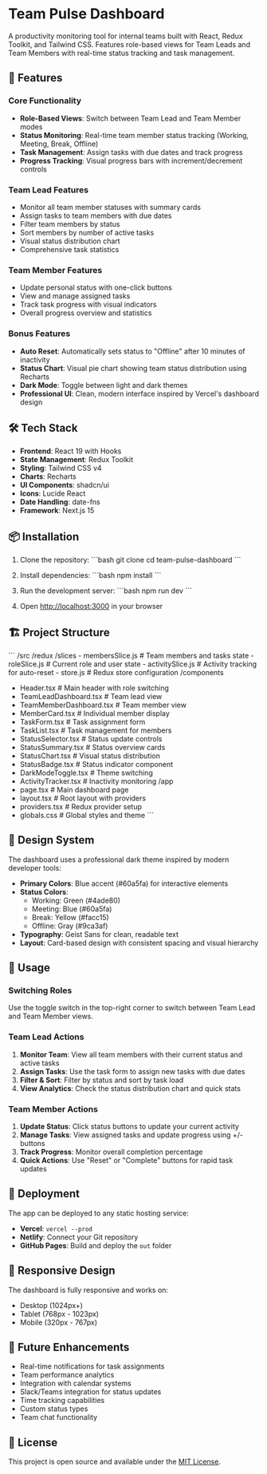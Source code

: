 # Team Pulse Dashboard

A productivity monitoring tool for internal teams built with React, Redux Toolkit, and Tailwind CSS. Features role-based views for Team Leads and Team Members with real-time status tracking and task management.

## 🚀 Features

### Core Functionality
- **Role-Based Views**: Switch between Team Lead and Team Member modes
- **Status Monitoring**: Real-time team member status tracking (Working, Meeting, Break, Offline)
- **Task Management**: Assign tasks with due dates and track progress
- **Progress Tracking**: Visual progress bars with increment/decrement controls

### Team Lead Features
- Monitor all team member statuses with summary cards
- Assign tasks to team members with due dates
- Filter team members by status
- Sort members by number of active tasks
- Visual status distribution chart
- Comprehensive task statistics

### Team Member Features
- Update personal status with one-click buttons
- View and manage assigned tasks
- Track task progress with visual indicators
- Overall progress overview and statistics

### Bonus Features
- **Auto Reset**: Automatically sets status to "Offline" after 10 minutes of inactivity
- **Status Chart**: Visual pie chart showing team status distribution using Recharts
- **Dark Mode**: Toggle between light and dark themes
- **Professional UI**: Clean, modern interface inspired by Vercel's dashboard design

## 🛠 Tech Stack

- **Frontend**: React 19 with Hooks
- **State Management**: Redux Toolkit
- **Styling**: Tailwind CSS v4
- **Charts**: Recharts
- **UI Components**: shadcn/ui
- **Icons**: Lucide React
- **Date Handling**: date-fns
- **Framework**: Next.js 15

## 📦 Installation

1. Clone the repository:
\`\`\`bash
git clone <repository-url>
cd team-pulse-dashboard
\`\`\`

2. Install dependencies:
\`\`\`bash
npm install
\`\`\`

3. Run the development server:
\`\`\`bash
npm run dev
\`\`\`

4. Open [http://localhost:3000](http://localhost:3000) in your browser

## 🏗 Project Structure

\`\`\`
/src
  /redux
    /slices
      - membersSlice.js    # Team members and tasks state
      - roleSlice.js       # Current role and user state
      - activitySlice.js   # Activity tracking for auto-reset
    - store.js             # Redux store configuration
/components
  - Header.tsx             # Main header with role switching
  - TeamLeadDashboard.tsx  # Team lead view
  - TeamMemberDashboard.tsx # Team member view
  - MemberCard.tsx         # Individual member display
  - TaskForm.tsx           # Task assignment form
  - TaskList.tsx           # Task management for members
  - StatusSelector.tsx     # Status update controls
  - StatusSummary.tsx      # Status overview cards
  - StatusChart.tsx        # Visual status distribution
  - StatusBadge.tsx        # Status indicator component
  - DarkModeToggle.tsx     # Theme switching
  - ActivityTracker.tsx    # Inactivity monitoring
/app
  - page.tsx               # Main dashboard page
  - layout.tsx             # Root layout with providers
  - providers.tsx          # Redux provider setup
  - globals.css            # Global styles and theme
\`\`\`

## 🎨 Design System

The dashboard uses a professional dark theme inspired by modern developer tools:

- **Primary Colors**: Blue accent (#60a5fa) for interactive elements
- **Status Colors**: 
  - Working: Green (#4ade80)
  - Meeting: Blue (#60a5fa)
  - Break: Yellow (#facc15)
  - Offline: Gray (#9ca3af)
- **Typography**: Geist Sans for clean, readable text
- **Layout**: Card-based design with consistent spacing and visual hierarchy

## 🔧 Usage

### Switching Roles
Use the toggle switch in the top-right corner to switch between Team Lead and Team Member views.

### Team Lead Actions
1. **Monitor Team**: View all team members with their current status and active tasks
2. **Assign Tasks**: Use the task form to assign new tasks with due dates
3. **Filter & Sort**: Filter by status and sort by task load
4. **View Analytics**: Check the status distribution chart and quick stats

### Team Member Actions
1. **Update Status**: Click status buttons to update your current activity
2. **Manage Tasks**: View assigned tasks and update progress using +/- buttons
3. **Track Progress**: Monitor overall completion percentage
4. **Quick Actions**: Use "Reset" or "Complete" buttons for rapid task updates

## 🚀 Deployment

The app can be deployed to any static hosting service:

- **Vercel**: `vercel --prod`
- **Netlify**: Connect your Git repository
- **GitHub Pages**: Build and deploy the `out` folder

## 📱 Responsive Design

The dashboard is fully responsive and works on:
- Desktop (1024px+)
- Tablet (768px - 1023px)
- Mobile (320px - 767px)

## 🔮 Future Enhancements

- Real-time notifications for task assignments
- Team performance analytics
- Integration with calendar systems
- Slack/Teams integration for status updates
- Time tracking capabilities
- Custom status types
- Team chat functionality

## 📄 License

This project is open source and available under the [MIT License](LICENSE).
